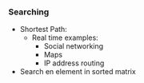 ### Searching

* Shortest Path:
  * Real time examples:
    * Social networking
    * Maps
    * IP address routing
* Search en element in sorted matrix